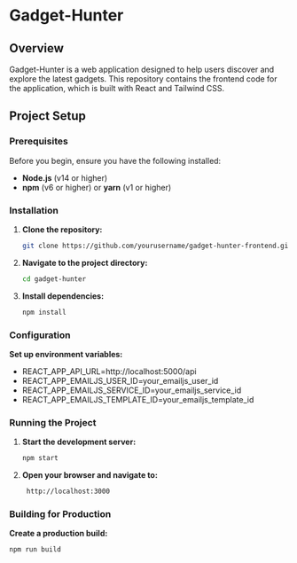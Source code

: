 # Gadget-Hunter 

## Overview

Gadget-Hunter is a web application designed to help users discover and explore the latest gadgets. This repository contains the frontend code for the application, which is built with React and Tailwind CSS.

## Project Setup

### Prerequisites

Before you begin, ensure you have the following installed:

- **Node.js** (v14 or higher)
- **npm** (v6 or higher) or **yarn** (v1 or higher)

### Installation

1. **Clone the repository:**

   ```bash
   git clone https://github.com/yourusername/gadget-hunter-frontend.git
2. **Navigate to the project directory:**

   ```bash
   cd gadget-hunter
3. **Install dependencies:**

   ```bash
   npm install

### Configuration

**Set up environment variables:**

   - REACT_APP_API_URL=http://localhost:5000/api
   - REACT_APP_EMAILJS_USER_ID=your_emailjs_user_id
   - REACT_APP_EMAILJS_SERVICE_ID=your_emailjs_service_id
   - REACT_APP_EMAILJS_TEMPLATE_ID=your_emailjs_template_id

### Running the Project

1. **Start the development server:**

   ```bash
   npm start
2. **Open your browser and navigate to:**

   ```bash
    http://localhost:3000

### Building for Production

**Create a production build:**

```bash
npm run build
